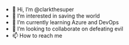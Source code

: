 - 👋 Hi, I’m @clarkthesuper
- 👀 I’m interested in saving the world
- 🌱 I’m currently learning Azure and DevOps
- 💞️ I’m looking to collaborate on defeating evil
- 📫 How to reach me <SECRET>

<!---
clarkthesuper/clarkthesuper is a ✨ special ✨ repository because its `README.md` (this file) appears on your GitHub profile.
You can click the Preview link to take a look at your changes.
--->
